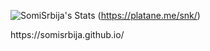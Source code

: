 ![SomiSrbija's Stats](https://github-readme-stats.vercel.app/api?username=SomiSrbija&theme=dark&show_icons=true&hide_border=true&count_private=true)
(https://platane.me/snk/)

<p> https://somisrbija.github.io/</p>
